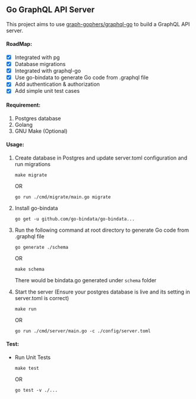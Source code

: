 ## Go GraphQL API Server

This project aims to use [graph-gophers/graphql-go](https://github.com/graph-gophers/graphql-go) to build a GraphQL API server.

#### RoadMap:

- [x] Integrated with pg
- [x] Database migrations
- [x] Integrated with graphql-go
- [x] Use go-bindata to generate Go code from .graphql file
- [x] Add authentication & authorization
- [x] Add simple unit test cases
    
#### Requirement:

1. Postgres database
2. Golang
3. GNU Make (Optional)

#### Usage:

1. Create database in Postgres and update server.toml configuration and run migrations
    ```
    make migrate
    ```

    OR 

    ```
    go run ./cmd/migrate/main.go migrate
    ```

2. Install go-bindata
    ```
    go get -u github.com/go-bindata/go-bindata...
    ```

3. Run the following command at root directory to generate Go code from .graphql file
    ```
    go generate ./schema
    ```

    OR

    ```
    make schema
    ```
    There would be bindata.go generated under `schema` folder

4. Start the server (Ensure your postgres database is live and its setting in server.toml is correct)
    ```
    make run
    ```

    OR

    ```
    go run ./cmd/server/main.go -c ./config/server.toml
    ```

#### Test:

- Run Unit Tests
    ```
    make test
    ```

    OR

    ```
    go test -v ./...
    ```
